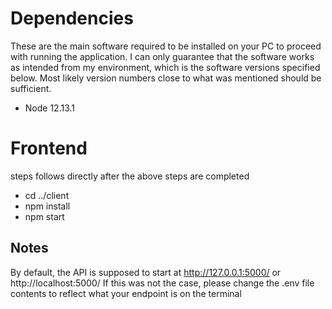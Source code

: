 # Dependencies

These are the main software required to be installed on your PC to proceed with running the application. I can only guarantee that the software works as intended from my environment, which is the software versions specified below. Most likely version numbers close to what was mentioned should be sufficient.

- Node 12.13.1

# Frontend

steps follows directly after the above steps are completed

- cd ../client
- npm install
- npm start

## Notes

By default, the API is supposed to start at http://127.0.0.1:5000/ or http://localhost:5000/
If this was not the case, please change the .env file contents to reflect what your endpoint is on the terminal
